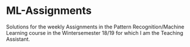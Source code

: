 # ML-Assignments

Solutions for the weekly Assignments in the Pattern Recognition/Machine Learning course in the Wintersemester 18/19 for which I am the Teaching Assistant.
